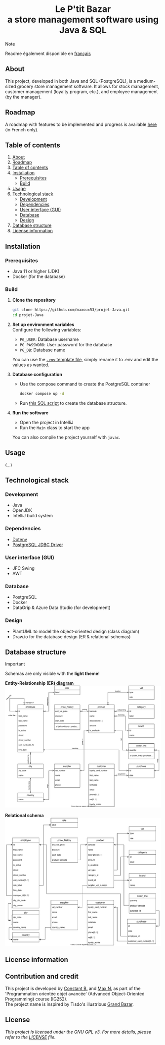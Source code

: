 <h1 align="center">Le P'tit Bazar<br>a store management software using Java & SQL</h1>

> [!NOTE]
> Readme également disponible en [français](README_FR.md)

## About

This project, developed in both Java and SQL (PostgreSQL), is a medium-sized grocery store management software.
It allows for stock management, customer management (loyalty program, etc.), and employee management (by the manager).

## Roadmap

A roadmap with features to be implemented and progress is available [here](roadmap.md) (in French only).

## Table of contents

1. [About](#about)
2. [Roadmap](#roadmap)
3. [Table of contents](#table-of-contents)
4. [Installation](#installation)
   - [Prerequisites](#prerequisites)
   - [Build](#build)
5. [Usage](#usage)
6. [Technological stack](#technological-stack)
   - [Development](#development)
   - [Dependencies](#dependencies)
   - [User interface (GUI)](#user-interface-gui)
   - [Database](#database)
   - [Design](#design)
7. [Database structure](#database-structure)
8. [License information](#license-information)

## Installation

### Prerequisites

- Java 11 or higher (JDK)
- Docker (for the database)

### Build

1. **Clone the repository**

   ```bash
   git clone https://github.com/maxoux53/projet-Java.git
   cd projet-Java
   ```

2. **Set up environment variables**  
   Configure the following variables:
   - `PG_USER`: Database username
   - `PG_PASSWORD`: User password for the database
   - `PG_DB`: Database name

   You can use the [`.env` template file](./example.env), simply rename it to .env and edit the values as wanted.

3. **Database configuration**
   - Use the compose command to create the PostgreSQL container

      ```bash
      docker compose up -d
      ```

   - Run [this SQL script](./sql/DB_INIT_TABLES.sql) to create the database structure.

4. **Run the software**
   - Open the project in IntelliJ
   - Run the `Main` class to start the app

   You can also compile the project yourself with `javac`.

## Usage

(...)

## Technological stack

### Development

- Java
- OpenJDK
- IntelliJ build system

### Dependencies

- [Dotenv](https://github.com/cdimascio/dotenv-java)
- [PostgreSQL JDBC Driver](https://github.com/pgjdbc/pgjdbc)

### User interface (GUI)

- JFC Swing
- AWT

### Database

- PostgreSQL
- Docker
- DataGrip & Azure Data Studio (for development)

### Design

- PlantUML to model the object-oriented design (class diagram)
- Draw.io for the database design (ER & relational schemas)

## Database structure

> [!IMPORTANT]
> Schemas are only visible with the **light theme**!

**Entity-Relationship (ER) diagram**
![EA schema](docs/db_design/er_diagram.svg)

**Relational schema**
![Relational schema](docs/db_design/relational_schema.svg)

## License information

## Contribution and credit

This project is developed by [Constant B.](https://github.com/Zencaaw/) and [Max N.](https://github.com/maxoux53/) as part of the 'Programmation orientée objet avancée' (Advanced Object-Oriented Programming) course (IG252).  
The project name is inspired by Tisdo's illustrious [Grand Bazar](https://github.com/Tisdax/grand-bazar).

## License

*This project is licensed under the GNU GPL v3. For more details, please refer to the [LICENSE](LICENSE) file.*
